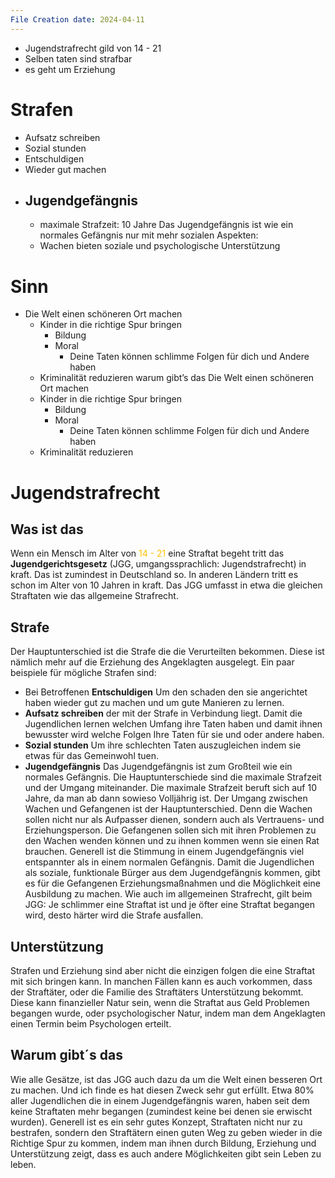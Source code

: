```yaml
---
File Creation date: 2024-04-11
---
```

- Jugendstrafrecht gild von 14 - 21
- Selben taten sind strafbar
- es geht um Erziehung
# Strafen
- Aufsatz schreiben
- Sozial stunden
- Entschuldigen
- Wieder gut machen
- ## Jugendgefängnis
	- maximale Strafzeit: 10 Jahre
	Das Jugendgefängnis ist wie ein normales Gefängnis nur mit mehr sozialen Aspekten:
	- Wachen bieten soziale und psychologische Unterstützung

# Sinn
- Die Welt einen schöneren Ort machen
	- Kinder in die richtige Spur bringen
		- Bildung
		- Moral
			- Deine Taten können schlimme Folgen für dich und Andere haben
	- Kriminalität reduzieren
warum gibt’s das
	 Die Welt einen schöneren Ort machen
	- Kinder in die richtige Spur bringen
		- Bildung
		- Moral
			- Deine Taten können schlimme Folgen für dich und Andere haben
	- Kriminalität reduzieren




# Jugendstrafrecht
## Was ist das
Wenn ein Mensch im Alter von<span style="color:#ffc000"> 14 - 21 </span>eine Straftat begeht tritt das **Jugendgerichtsgesetz** (JGG, umgangssprachlich: Jugendstrafrecht) in kraft. Das ist zumindest in Deutschland so. In anderen Ländern tritt es schon im Alter von 10 Jahren in kraft. Das JGG umfasst in etwa die gleichen Straftaten wie das allgemeine Strafrecht. 
## Strafe
Der Hauptunterschied ist die Strafe die die Verurteilten bekommen. Diese ist nämlich mehr auf die Erziehung des Angeklagten ausgelegt. Ein paar beispiele für mögliche Strafen sind:
- Bei Betroffenen **Entschuldigen**
	Um den schaden den sie angerichtet haben wieder gut zu machen und um gute Manieren zu lernen.
- **Aufsatz schreiben** der mit der Strafe in Verbindung liegt. 
	Damit die Jugendlichen lernen welchen Umfang ihre Taten haben und damit ihnen bewusster wird welche Folgen Ihre Taten für sie und oder andere haben.
- **Sozial stunden**
	Um ihre schlechten Taten auszugleichen indem sie etwas für das Gemeinwohl tuen.
- **Jugendgefängnis**
	Das Jugendgefängnis ist zum Großteil wie ein normales Gefängnis. Die Hauptunterschiede sind die maximale Strafzeit und der Umgang miteinander. Die maximale Strafzeit beruft sich auf 10 Jahre, da man ab dann sowieso Volljährig ist.
	Der Umgang zwischen Wachen und Gefangenen ist der Hauptunterschied. Denn die Wachen sollen nicht nur als Aufpasser dienen, sondern auch als Vertrauens- und Erziehungsperson. Die Gefangenen sollen sich mit ihren Problemen zu den Wachen wenden können und zu ihnen kommen wenn sie einen Rat brauchen.
	Generell ist die Stimmung in einem Jugendgefängnis viel entspannter als in einem normalen Gefängnis.
	Damit die Jugendlichen als soziale, funktionale Bürger aus dem Jugendgefängnis kommen, gibt es für die Gefangenen Erziehungsmaßnahmen und die Möglichkeit eine Ausbildung zu machen.
Wie auch im allgemeinen Strafrecht, gilt beim JGG: Je schlimmer eine Straftat ist und je öfter eine Straftat begangen wird, desto härter wird die Strafe ausfallen.
## Unterstützung
Strafen und Erziehung sind aber nicht die einzigen folgen die eine Straftat mit sich bringen kann. In manchen Fällen kann es auch vorkommen, dass der Straftäter, oder die Familie des Straftäters Unterstützung bekommt. Diese kann finanzieller Natur sein, wenn die Straftat aus Geld Problemen begangen wurde, oder psychologischer Natur, indem man dem Angeklagten einen Termin beim Psychologen erteilt.
## Warum gibt´s das
Wie alle Gesätze, ist das JGG auch dazu da um die Welt einen besseren Ort zu machen. Und ich finde es hat diesen Zweck sehr gut erfüllt. Etwa 80% aller Jugendlichen die in einem Jugendgefängnis waren, haben seit dem keine Straftaten mehr begangen (zumindest keine bei denen sie erwischt wurden). Generell ist es ein sehr gutes Konzept, Straftaten nicht nur zu bestrafen, sondern den Straftätern einen guten Weg zu geben wieder in die Richtige Spur zu kommen, indem man ihnen durch Bildung, Erziehung und Unterstützung zeigt, dass es auch andere Möglichkeiten gibt sein Leben zu leben.